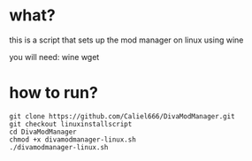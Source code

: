 # what?
this is a script that sets up the mod manager on linux using wine

you will need:
wine
wget

# how to run?
```
git clone https://github.com/Caliel666/DivaModManager.git
git checkout linuxinstallscript
cd DivaModManager
chmod +x divamodmanager-linux.sh
./divamodmanager-linux.sh
```
